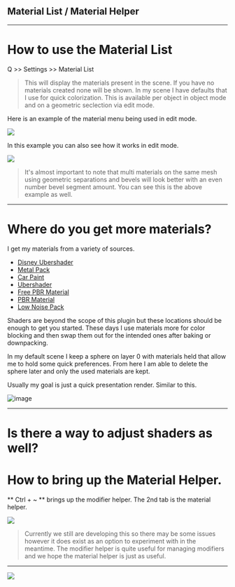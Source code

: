 ## Material List / Material Helper
___

# How to use the Material List

Q >> Settings >> Material List

> This will display the materials present in the scene. If you have no materials created none will be shown. In my scene I have defaults that I use for quick colorization. This is available per object in object mode and on a geometric seclection via edit mode.

Here is an example of the material menu being used in edit mode.

 ![](https://raw.githubusercontent.com/mx1001/hardops_manual/master/docs/img/settings/mm1.gif)

In this example you can also see how it works in edit mode.

 ![](..img\settings\mm2.gif)

> It's almost important to note that multi materials on the same mesh using geometric separations and bevels will look better with an even number bevel segment amount. You can see this is the above example as well.

___

# Where do you get more materials?

I get my materials from a variety of sources.

- [Disney Ubershader](http://www.onelvxe.com/ubershaderbeta)
- [Metal Pack](http://www.blendswap.com/blends/view/69793)
- [Car Paint](http://www.blendswap.com/blends/view/47497)
- [Ubershader](http://www.blendswap.com/blends/view/56807)
- [Free PBR Material](http://www.blenderbrit.co.uk/free-tool-pbr-node-pack/)
- [PBR Material](https://cgcookiemarkets.com/all-products/pbr-material-node/)
- [Low Noise Pack](https://cgcookiemarkets.com/all-products/low-noise-shader-pack/)

Shaders are beyond the scope of this plugin but these locations should be enough to get you started. These days I use materials more for color blocking and then swap them out for the intended ones after baking or downpacking.

In my default scene I keep a sphere on layer 0 with materials held that allow me to hold some quick preferences. From here I am able to delete the sphere later and only the used materials are kept.

Usually my goal is just a quick presentation render. Similar to this.

![image](..img\basics1\bas_11.png)


___

# Is there a way to adjust shaders as well?

# How to bring up the Material Helper.


** Ctrl + ~ ** brings up the modifier helper. The 2nd tab is the material helper.

![](..img\settings\mm3.gif)

> Currently we still are developing this so there may be some issues however it does exist as an option to experiment with in the meantime. The modifier helper is quite useful for managing modifiers and we hope the material helper is just as useful.

___

![](..img\settings\mm4.gif)
